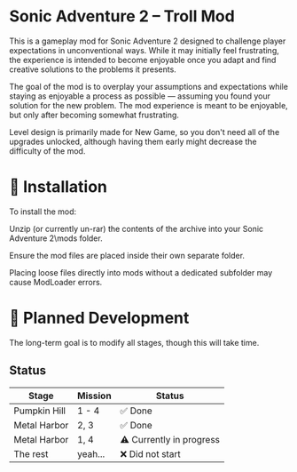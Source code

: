# Sonic Adventure 2 – Troll Mod

This is a gameplay mod for Sonic Adventure 2 designed to challenge player expectations in unconventional ways. While it may initially feel frustrating, the experience is intended to become enjoyable once you adapt and find creative solutions to the problems it presents.

The goal of the mod is to overplay your assumptions and expectations while staying as enjoyable a process as possible — assuming you found your solution for the new problem. The mod experience is meant to be enjoyable, but only after becoming somewhat frustrating.

Level design is primarily made for New Game, so you don't need all of the upgrades unlocked, although having them early might decrease the difficulty of the mod.

# 🔧 Installation
To install the mod:

Unzip (or currently un-rar) the contents of the archive into your Sonic Adventure 2\mods folder.

Ensure the mod files are placed inside their own separate folder.

Placing loose files directly into mods without a dedicated subfolder may cause ModLoader errors.

# 📌 Planned Development
The long-term goal is to modify all stages, though this will take time.

## Status

| Stage            | Mission    | Status                                      |
|------------------|------------|---------------------------------------------|
| Pumpkin Hill     | 1 - 4      | ✅ Done                                    |
| Metal Harbor     | 2, 3       | ✅ Done                                    |
| Metal Harbor     | 1, 4       | ⚠️ Currently in progress                   |
| The rest         | yeah...    | ❌ Did not start                           |
